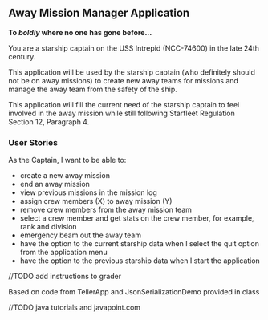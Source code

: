 ## Away Mission Manager Application

**To *boldly* where no one has gone before...**

You are a starship captain on the USS Intrepid (NCC-74600) in the late 24th century.

This application will be used by the starship captain (who definitely should not be on away missions) to create new
away teams for missions and manage the away team from the safety of the ship.

This application will fill the current need of the starship captain to feel involved in the away mission while still
following Starfleet Regulation Section 12, Paragraph 4.

### User Stories

As the Captain, I want to be able to:
- create a new away mission
- end an away mission
- view previous missions in the mission log
- assign crew members (X) to away mission (Y)
- remove crew members from the away mission team
- select a crew member and get stats on the crew member, for example, rank and division
- emergency beam out the away team 
- have the option to the current starship data when I select the quit option from the application menu 
- have the option to the previous starship data when I start the application

//TODO add instructions to grader

Based on code from TellerApp and JsonSerializationDemo provided in class

//TODO java tutorials and javapoint.com